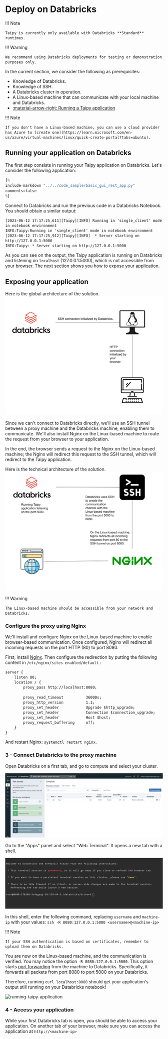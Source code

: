 # Deploy on Databricks

!!! Note

    Taipy is currently only available with Databricks **Standard** runtimes.

!!! Warning

    We recommend using Databricks deployments for testing or demonstration purposes only.

In the current section, we consider the following as prerequisites:

- Knowledge of Databricks.
- Knowledge of SSH.
- A Databricks cluster in operation.
- A Linux-based machine that can communicate with your local machine and Databricks.
- [:material-arrow-right: Running a Taipy application](../../run/index.md)

!!! Note

    If you don't have a Linux-based machine, you can use a cloud provider has Azure to [create one](https://learn.microsoft.com/en-us/azure/virtual-machines/linux/quick-create-portal?tabs=ubuntu).

## Running your application on Databricks

The first step consists in running your Taipy application on Databricks.
Let's consider the following application:

```python linenums="1"
{%
include-markdown "../../code_sample/basic_gui_rest_app.py"
comments=false
%}
```

Connect to Databricks and run the previous code in a Databricks Notebook. You should obtain a similar output:
```
[2023-06-12 17:17:25,611][Taipy][INFO] Running in 'single_client' mode in notebook environment
INFO:Taipy:Running in 'single_client' mode in notebook environment
[2023-06-12 17:17:25,912][Taipy][INFO]  * Server starting on http://127.0.0.1:5000
INFO:Taipy: * Server starting on http://127.0.0.1:5000
```


As you can see on the output, the Taipy application is running on Databricks and listening on `localhost` (127.0.0.1:5000), which is not accessible from your browser. The next section shows you how to expose your application.


## Exposing your application

Here is the global architecture of the solution.
![Global architecture](./images/global-architecture.svg)

Since we can't connect to Databricks directly, we'll use an SSH tunnel between a proxy machine and the Databricks machine, enabling them to communicate.
We'll also install Nginx on the Linux-based machine to route the request from your browser to your application.

In the end, the browser sends a request to the Nginx on the Linux-based machine; the Nginx will redirect this request to the SSH tunnel, which will redirect to the Taipy application.

Here is the technical architecture of the solution.
![Technical architecture](./images/technical-architecture.svg)

!!! Warning

    The Linux-based machine should be accessible from your network and Databricks.

### Configure the proxy using Nginx

We'll install and configure Nginx on the Linux-based machine to enable browser-based communication. Once configured, Nginx will redirect all incoming requests on the port HTTP (80) to port 8080.

First, install [Nginx](https://www.nginx.com/resources/wiki/start/topics/tutorials/install/). Then configure the redirection by putting the following content in `/etc/nginx/sites-enabled/default` :
```
server {
    listen 80;
    location / {
        proxy_pass http://localhost:8080;

        proxy_read_timeout          36000s;
        proxy_http_version          1.1;
        proxy_set_header            Upgrade $http_upgrade;
        proxy_set_header            Connection $connection_upgrade;
        proxy_set_header            Host $host;
        proxy_request_buffering     off;
    }
}
```

And restart Nginx: `systemctl restart nginx`.


### 3 - Connect Databricks to the proxy machine

Open Databricks on a first tab, and go to compute and select your cluster.

![databricks-clusters](images/databricks-clusters.png)

Go to the "Apps" panel and select "Web Terminal". It opens a new tab with a shell.

![running-taipy-application](images/databricks-shell.png)

In this shell, enter the following command, replacing `username` and `machine-ip` with your values:
```ssh -R 8080:127.0.0.1:5000 <username>@<machine-ip>```

!!! Note

    If your SSH authentication is based on certificates, remember to upload them on Databricks.

You are now on the Linux-based machine, and the communication is verified. You may notice the option `-R 8080:127.0.0.1:5000`. This option starts
[port forwarding](https://www.ssh.com/academy/ssh/tunneling-example) from the machine to Databricks.
Specifically, it forwards all packets from port 8080 to port 5000 on your Databricks.

Therefore, running `curl localhost:8080` should get your application's output still running on your Databricks notebook!

![running-taipy-application](images/curl-app.png)

### 4 - Access your application

While your first Databricks tab is open, you should be able to access your application.
On another tab of your browser, make sure you can access the application at `http://<machine-ip>`
